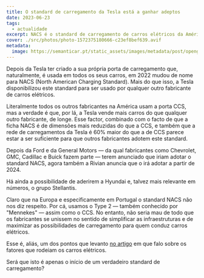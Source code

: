 ```yaml
---
title: O standard de carregamento da Tesla está a ganhar adeptos
date: 2023-06-23
tags:
  - actualidade
excerpt: NACS é o standard de carregamento de carros elétricos da América do Norte desenvolvido pela Tesla. Depois da Ford e da GM terem adotado este standard, há mais quem o queira fazer.
cover: ./src/photos/photo-1572375180666-c23ef8bef639.avif
metadata:
  image: https://semanticar.pt/static_assets/images/metadata/post/opengraph-nacs-tesla-and-others.jpg
---
```


Depois da Tesla ter criado a sua própria porta de carregamento que, naturalmente, é usada em todos os seus carros, em 2022 mudou de nome para NACS (North American Charging Standard). Mais do que isso, a Tesla disponibilizou este standard para ser usado por qualquer outro fabricante de carros elétricos.

Literalmente todos os outros fabricantes na América usam a porta CCS, mas a verdade é que, por lá, a Tesla vende mais carros do que qualquer outro fabricante, de longe. Esse factor, combinado com o facto de que a ficha NACS é de dimensões mais reduzidas do que a CCS, e também que a rede de carregamentos da Tesla é 60% maior do que a de CCS parece estar a ser suficiente para que outros fabricantes adotem este standard.

Depois da Ford e da General Motors — da qual fabricantes como Chevrolet, GMC, Cadillac e Buick fazem parte — terem anunciado que iriam adotar o standard NACS, agora também a Rivian anuncia que o irá adotar a partir de 2024.

Há ainda a possibilidade de aderirem a Hyundai e, talvez mais relevante em números, o grupo Stellantis.

Claro que na Europa e especificamente em Portugal o standard NACS não nos diz respeito. Por cá, usamos o Type 2 — também conhecido por "Mennekes" — assim como o CCS. No entanto, não seria mau de todo que os fabricantes se unissem no sentido de simplificar as infraestruturas e de maximizar as possibilidades de carregamento para quem conduz carros elétricos.

Esse é, aliás, um dos pontos que levanto [no artigo](/opiniao/serao-os-carros-electricos-muito-avancados-para-os-nossos-tempos/) em que falo sobre os fatores que rodeiam os carros elétricos.

Será que isto é apenas o início de um verdadeiro standard de carregamento?
